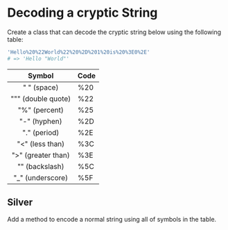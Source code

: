 # Decoding a cryptic String

Create a class that can decode the cryptic string below using the following table:

```ruby
'Hello%20%22World%22%20%2D%201%20is%20%3E0%2E'
# => 'Hello "World"'
```


| Symbol              | Code                       |
|:-----------------:|:----------------------------|
| " " (space)  | %20 |
| """ (double quote)  | %22 |
| "%" (percent)  | %25 |
| "-" (hyphen)  | %2D |
| "." (period)  | %2E |
| "<" (less than)  | %3C |
| ">" (greater than)  | %3E |
| "\" (backslash)  | %5C |
| "_" (underscore)  | %5F |


Silver
------

Add a method to encode a normal string using all of symbols in the table.
